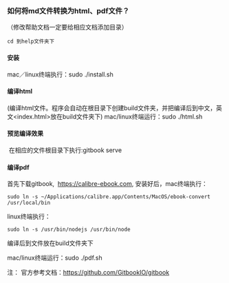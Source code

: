 ### 如何将md文件转换为html、pdf文件？
（修改帮助文档一定要给相应文档添加目录）
 ```
 cd 到help文件夹下

 ```

#### 安装     

mac／linux终端执行：sudo ./install.sh

#### 编译html  
(编译html文件。程序会自动在根目录下创建build文件夹，并把编译后到中文，英文<index.html>放在build文件夹下)
mac/linux终端运行：sudo ./html.sh

#### 预览编译效果
  在相应的文件根目录下执行:gitbook serve
#### 编译pdf
首先下载gitbook,  https://calibre-ebook.com, 安装好后，mac终端执行：
```
sudo ln -s ~/Applications/calibre.app/Contents/MacOS/ebook-convert /usr/local/bin
```

linux终端执行：
```
sudo ln -s /usr/bin/nodejs /usr/bin/node
```  
编译后到文件放在build文件夹下


mac/linux终端运行：sudo ./pdf.sh



注：
官方参考文档：https://github.com/GitbookIO/gitbook
